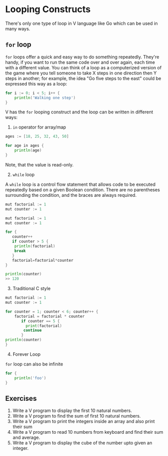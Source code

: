 # Looping Constructs

There's only one type of loop in V language like Go which can be used in many ways.

## `for` loop

`for` loops offer a quick and easy way to do something repeatedly. They're handy, if you want to run the same code over and over again, each time with a different value. You can think of a loop as a computerized version of the game where you tell someone to take X steps in one direction then Y steps in another; for example, the idea "Go five steps to the east" could be expressed this way as a loop:

```go
for i := 0; i < 5; i++ {
    println('Walking one step')
}
```

V has the `for` looping construct and the loop can be written in different ways:

1. `in` operator for array/map

```go
ages := [18, 25, 32, 43, 50]

for age in ages {
	println(age)
}
```

Note, that the value is read-only.

2. `while` loop

A `while` loop is a control flow statement that allows code to be executed repeatedly based on a given Boolean condition. There are no parentheses surrounding the condition, and the braces are always required.

```go
mut factorial := 1
mut counter := 1

mut factorial := 1
mut counter := 1

for {
   counter++
   if counter > 5 {
    println(factorial)
    break
   }
   factorial=factorial*counter
}

println(counter)
>> 120
```

3. Traditional C style

```go
mut factorial := 1
mut counter := 1

for counter = 1; counter < 6; counter++ {
    factorial = factorial * counter
       if counter == 5 {
         print(factorial)
        continue
       }
println(counter)
}
```

4. Forever Loop

`for` loop can also be infinite

```go
for {
    println('foo')
}
```

## Exercises

1. Write a V program to display the first 10 natural numbers.
2. Write a V program to find the sum of first 10 natural numbers.
3. Write a V program to print the integers inside an array and also print their sum
4. Write a V program to read 10 numbers from keyboard and find their sum and average.
5. Write a V program to display the cube of the number upto given an integer.
